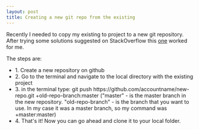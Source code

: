 ```yaml
---
layout: post
title: Creating a new git repo from the existing 
---
```


Recently I needed to copy my existing to project to a new git repository.
After trying some solutions suggested on StackOverflow this [one](https://stackoverflow.com/questions/9527999/how-do-i-create-a-new-github-repo-from-a-branch-in-an-existing-repo) worked for me. 


The steps are:
<ul>
<li> 1. Create a new repository on github </li>
<li> 2. Go to the terminal and navigate to the local directory with the existing project </li>
<li> 3. in the terminal type: git push https://github.com/accountname/new-repo.git +old-repo-branch:master ("master" - is the master branch in the new repository. "old-repo-branch" - is the branch that you want to use. In my case it was a master branch, so my command was +master:master)</li>
<li> 4. That's it! Now you can go ahead and clone it to your local folder.
</ul>
